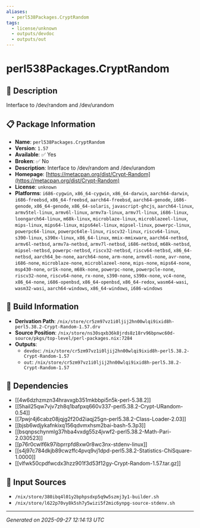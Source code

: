 ```yaml
---
aliases:
  - perl538Packages.CryptRandom
tags:
  - license/unknown
  - outputs/devdoc
  - outputs/out
---
```


# perl538Packages.CryptRandom

## 📝 Description

Interface to /dev/random and /dev/urandom

## 📋 Package Information

- **Name**: `perl538Packages.CryptRandom`
- **Version**: `1.57`
- **Available**: ✅ Yes
- **Broken**: ✅ No
- **Description**: Interface to /dev/random and /dev/urandom
- **Homepage**: [https://metacpan.org/dist/Crypt-Random](https://metacpan.org/dist/Crypt-Random)
- **License**: `unknown`
- **Platforms**: `i686-cygwin`, `x86_64-cygwin`, `x86_64-darwin`, `aarch64-darwin`, `i686-freebsd`, `x86_64-freebsd`, `aarch64-freebsd`, `aarch64-genode`, `i686-genode`, `x86_64-genode`, `x86_64-solaris`, `javascript-ghcjs`, `aarch64-linux`, `armv5tel-linux`, `armv6l-linux`, `armv7a-linux`, `armv7l-linux`, `i686-linux`, `loongarch64-linux`, `m68k-linux`, `microblaze-linux`, `microblazeel-linux`, `mips-linux`, `mips64-linux`, `mips64el-linux`, `mipsel-linux`, `powerpc-linux`, `powerpc64-linux`, `powerpc64le-linux`, `riscv32-linux`, `riscv64-linux`, `s390-linux`, `s390x-linux`, `x86_64-linux`, `mmix-mmixware`, `aarch64-netbsd`, `armv6l-netbsd`, `armv7a-netbsd`, `armv7l-netbsd`, `i686-netbsd`, `m68k-netbsd`, `mipsel-netbsd`, `powerpc-netbsd`, `riscv32-netbsd`, `riscv64-netbsd`, `x86_64-netbsd`, `aarch64_be-none`, `aarch64-none`, `arm-none`, `armv6l-none`, `avr-none`, `i686-none`, `microblaze-none`, `microblazeel-none`, `mips-none`, `mips64-none`, `msp430-none`, `or1k-none`, `m68k-none`, `powerpc-none`, `powerpcle-none`, `riscv32-none`, `riscv64-none`, `rx-none`, `s390-none`, `s390x-none`, `vc4-none`, `x86_64-none`, `i686-openbsd`, `x86_64-openbsd`, `x86_64-redox`, `wasm64-wasi`, `wasm32-wasi`, `aarch64-windows`, `x86_64-windows`, `i686-windows`

## 🔧 Build Information

- **Derivation Path**: `/nix/store/cr5zm97vz1i0ljij2hn00wlqi9ixid8h-perl5.38.2-Crypt-Random-1.57.drv`
- **Source Position**: `/nix/store/ns30sqxb36k8jrds8z18rv96bpnwc60d-source/pkgs/top-level/perl-packages.nix:7284`
- **Outputs**:
  - `devdoc`:  `/nix/store/cr5zm97vz1i0ljij2hn00wlqi9ixid8h-perl5.38.2-Crypt-Random-1.57`
  - `out`:  `/nix/store/cr5zm97vz1i0ljij2hn00wlqi9ixid8h-perl5.38.2-Crypt-Random-1.57`

## 🔗 Dependencies

- [[4w6dzhzmzn34hravxgb351mkbbpi5n5k-perl-5.38.2]]
- [[5hail25qw7vjv7zh8q1bafpxq660v337-perl5.38.2-Crypt-URandom-0.54]]
- [[7pwjr4j6cabz08jqjg2f20d2iaqj25gn-perl5.38.2-Class-Loader-2.03]]
- [[bjsb6wdjykafnkixq156qdvmxhsm2bai-bash-5.3p3]]
- [[bsqnpschynmlg37hba4vxdg55z4jvwf2-perl5.38.2-Math-Pari-2.030523]]
- [[p76r0cwlf6k97ibprrpfd8xw0r8wc3nx-stdenv-linux]]
- [[s4j97c784dkjb89cwzffc4pvq9vj1dpd-perl5.38.2-Statistics-ChiSquare-1.0000]]
- [[vlfwk50cpdfwcdx3hzz901f3d53f12gy-Crypt-Random-1.57.tar.gz]]

## 📁 Input Sources

- `/nix/store/380ibq4l01y2bphpsdxp5q9w5szmj3y1-builder.sh`
- `/nix/store/l622p70vy8k5sh7y5wizi5f2mic6ynpg-source-stdenv.sh`

---
*Generated on 2025-09-27 12:14:13 UTC*
